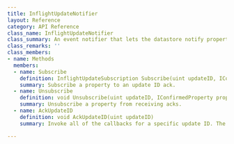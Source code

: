 ```yaml
---
title: InflightUpdateNotifier
layout: Reference
category: API Reference
class_name: InflightUpdateNotifier
class_summary: An event notifier that lets the datastore notify properties when a reliable update is acked by the server.
class_remarks: ''
class_members:
- name: Methods
  members:
  - name: Subscribe
    definition: InflightUpdateSubscription Subscribe(uint updateID, IConfirmedProperty property)
    summary: Subscribe a property to an update ID ack.
  - name: Unsubscribe
    definition: void Unsubscribe(uint updateID, IConfirmedProperty property)
    summary: Unsubscribe a property from receiving acks.
  - name: AckUpdateID
    definition: void AckUpdateID(uint updateID)
    summary: Invoke all of the callbacks for a specific update ID. The callbacks will be removed after they invoked.

---
```

